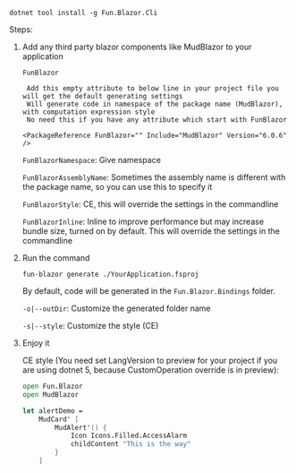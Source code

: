 ﻿```
dotnet tool install -g Fun.Blazor.Cli
```

Steps:

1. Add any third party blazor components like MudBlazor to your application

    `FunBlazor`
        
        Add this empty attribute to below line in your project file you will get the default generating settings
        Will generate code in namespace of the package name (MudBlazor), with computation expression style
        No need this if you have any attribute which start with FunBlazor

    ```
    <PackageReference FunBlazor="" Include="MudBlazor" Version="6.0.6" />
    ```

    `FunBlazorNamespace`: Give namespace

    `FunBlazorAssemblyName`: Sometimes the assembly name is different with the package name, so you can use this to specify it
        
    `FunBlazorStyle`: CE, this will override the settings in the commandline

    `FunBlazorInline`: Inline to improve performance but may increase bundle size, turned on by default. This will override the settings in the commandline
   

2. Run the command

    ```
    fun-blazor generate ./YourApplication.fsproj
    ```

    By default, code will be generated in the `Fun.Blazor.Bindings` folder.

    `-o|--outDir`: Customize the generated folder name

    `-s|--style`: Customize the style (CE)


3. Enjoy it

    CE style (You need set LangVersion to preview for your project if you are using dotnet 5, because CustomOperation override is in preview):

    ```fsharp
    open Fun.Blazor
    open MudBlazor

    let alertDemo =
        MudCard' [
            MudAlert'() {
                Icon Icons.Filled.AccessAlarm
                childContent "This is the way"
            }
        ]
    ```
